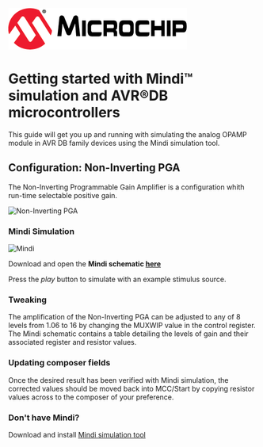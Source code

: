 ![Microchip logo](images/microchip.png)
# Getting started with Mindi™ simulation and AVR®DB microcontrollers
This guide will get you up and running with simulating the analog OPAMP module in AVR DB family devices using the Mindi simulation tool.
## Configuration: Non-Inverting PGA
The Non-Inverting Programmable Gain Amplifier is a configuration whith run-time selectable positive gain.

![Non-Inverting PGA](images/configuration.png)

### Mindi Simulation
![Mindi](images/mplab-mindi-analog-simulator.png)

Download and open the **Mindi schematic [here](https://github.com/microchip-pic-avr-examples/avrdb-opamp-mindi-non-inverting-pga/releases/latest)**

Press the _play_ button to simulate with an example stimulus source.

### Tweaking
The amplification of the Non-Inverting PGA can be adjusted to any of 8 levels from 1.06 to 16 by changing the MUXWIP value in the control register. The Mindi schematic contains a table detailing the levels of gain and their associated register and resistor values.

### Updating composer fields
Once the desired result has been verified with Mindi simulation, the corrected values should be moved back into MCC/Start by copying resistor values across to the composer of your preference.

### Don't have Mindi?
Download and install [Mindi simulation tool](https://www.microchip.com/mplab/mplab-mindi)
